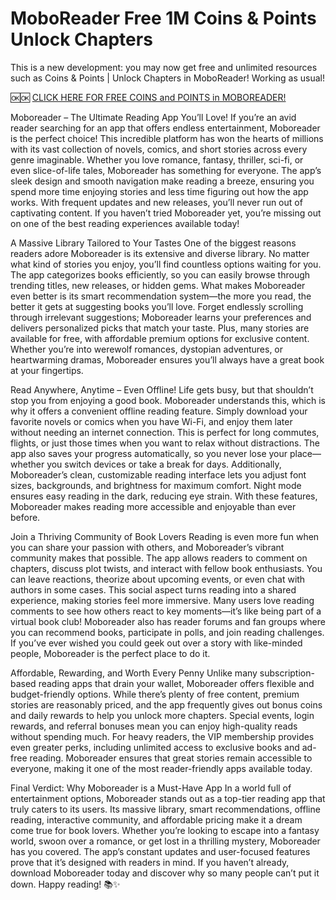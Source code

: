 # MoboReader Free 1M Coins & Points Unlock Chapters

This is a new development: you may now get free and unlimited resources such as Coins & Points | Unlock Chapters in MoboReader! Working as usual!

🆗🆗 <a href="https://tipsforu.click/new/pages/moboreader.html">CLICK HERE FOR FREE COINS and POINTS in MOBOREADER!</a>

 Moboreader – The Ultimate Reading App You’ll Love!
If you’re an avid reader searching for an app that offers endless entertainment, Moboreader is the perfect choice! This incredible platform has won the hearts of millions with its vast collection of novels, comics, and short stories across every genre imaginable. Whether you love romance, fantasy, thriller, sci-fi, or even slice-of-life tales, Moboreader has something for everyone. The app’s sleek design and smooth navigation make reading a breeze, ensuring you spend more time enjoying stories and less time figuring out how the app works. With frequent updates and new releases, you’ll never run out of captivating content. If you haven’t tried Moboreader yet, you’re missing out on one of the best reading experiences available today!

A Massive Library Tailored to Your Tastes
One of the biggest reasons readers adore Moboreader is its extensive and diverse library. No matter what kind of stories you enjoy, you’ll find countless options waiting for you. The app categorizes books efficiently, so you can easily browse through trending titles, new releases, or hidden gems. What makes Moboreader even better is its smart recommendation system—the more you read, the better it gets at suggesting books you’ll love. Forget endlessly scrolling through irrelevant suggestions; Moboreader learns your preferences and delivers personalized picks that match your taste. Plus, many stories are available for free, with affordable premium options for exclusive content. Whether you’re into werewolf romances, dystopian adventures, or heartwarming dramas, Moboreader ensures you’ll always have a great book at your fingertips.

Read Anywhere, Anytime – Even Offline!
Life gets busy, but that shouldn’t stop you from enjoying a good book. Moboreader understands this, which is why it offers a convenient offline reading feature. Simply download your favorite novels or comics when you have Wi-Fi, and enjoy them later without needing an internet connection. This is perfect for long commutes, flights, or just those times when you want to relax without distractions. The app also saves your progress automatically, so you never lose your place—whether you switch devices or take a break for days. Additionally, Moboreader’s clean, customizable reading interface lets you adjust font sizes, backgrounds, and brightness for maximum comfort. Night mode ensures easy reading in the dark, reducing eye strain. With these features, Moboreader makes reading more accessible and enjoyable than ever before.

Join a Thriving Community of Book Lovers
Reading is even more fun when you can share your passion with others, and Moboreader’s vibrant community makes that possible. The app allows readers to comment on chapters, discuss plot twists, and interact with fellow book enthusiasts. You can leave reactions, theorize about upcoming events, or even chat with authors in some cases. This social aspect turns reading into a shared experience, making stories feel more immersive. Many users love reading comments to see how others react to key moments—it’s like being part of a virtual book club! Moboreader also has reader forums and fan groups where you can recommend books, participate in polls, and join reading challenges. If you’ve ever wished you could geek out over a story with like-minded people, Moboreader is the perfect place to do it.

Affordable, Rewarding, and Worth Every Penny
Unlike many subscription-based reading apps that drain your wallet, Moboreader offers flexible and budget-friendly options. While there’s plenty of free content, premium stories are reasonably priced, and the app frequently gives out bonus coins and daily rewards to help you unlock more chapters. Special events, login rewards, and referral bonuses mean you can enjoy high-quality reads without spending much. For heavy readers, the VIP membership provides even greater perks, including unlimited access to exclusive books and ad-free reading. Moboreader ensures that great stories remain accessible to everyone, making it one of the most reader-friendly apps available today.

Final Verdict: Why Moboreader is a Must-Have App
In a world full of entertainment options, Moboreader stands out as a top-tier reading app that truly caters to its users. Its massive library, smart recommendations, offline reading, interactive community, and affordable pricing make it a dream come true for book lovers. Whether you’re looking to escape into a fantasy world, swoon over a romance, or get lost in a thrilling mystery, Moboreader has you covered. The app’s constant updates and user-focused features prove that it’s designed with readers in mind. If you haven’t already, download Moboreader today and discover why so many people can’t put it down. Happy reading! 📚✨
